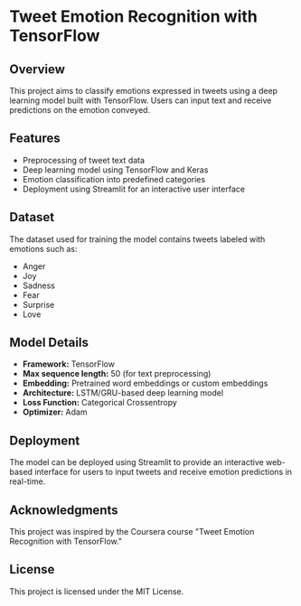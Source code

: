# Tweet Emotion Recognition with TensorFlow

## Overview
This project aims to classify emotions expressed in tweets using a deep learning model built with TensorFlow. Users can input text and receive predictions on the emotion conveyed.

## Features
- Preprocessing of tweet text data
- Deep learning model using TensorFlow and Keras
- Emotion classification into predefined categories
- Deployment using Streamlit for an interactive user interface

## Dataset
The dataset used for training the model contains tweets labeled with emotions such as:
- Anger
- Joy
- Sadness
- Fear
- Surprise
- Love

## Model Details
- **Framework:** TensorFlow
- **Max sequence length:** 50 (for text preprocessing)
- **Embedding:** Pretrained word embeddings or custom embeddings
- **Architecture:** LSTM/GRU-based deep learning model
- **Loss Function:** Categorical Crossentropy
- **Optimizer:** Adam

## Deployment
The model can be deployed using Streamlit to provide an interactive web-based interface for users to input tweets and receive emotion predictions in real-time.

## Acknowledgments
This project was inspired by the Coursera course "Tweet Emotion Recognition with TensorFlow."

## License
This project is licensed under the MIT License.


